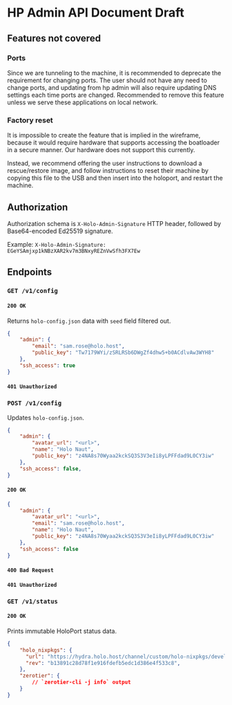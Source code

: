 # HP Admin API Document Draft

## Features not covered 

### Ports

Since we are tunneling to the machine, it is recommended to deprecate the
requirement for changing ports. The user should not have any need to change
ports, and updating from hp admin will also require updating DNS settings each
time ports are changed. Recommended to remove this feature unless we serve
these applications on local network.

### Factory reset

It is impossible to create the feature that is implied in the wireframe,
because it would require hardware that supports accessing the boatloader in a
secure manner. Our hardware does not support this currently.

Instead, we recommend offering the user instructions to download a
rescue/restore image, and follow instructions to reset their machine by copying
this file to the USB and then insert into the holoport, and restart the
machine.

## Authorization

Authorization schema is `X-Holo-Admin-Signature` HTTP header, followed by
Base64-encoded Ed25519 signature.

Example: `X-Holo-Admin-Signature: EGeYSAmjxp1kNBzXAR2kv7m3BNxyREZnVwSfh3FX7Ew`

## Endpoints

### `GET /v1/config`

#### `200 OK`

Returns `holo-config.json` data with `seed` field filtered out.

```json
{
    "admin": {
        "email": "sam.rose@holo.host",
        "public_key": "Tw7179WYi/zSRLRSb6DWgZf4dhw5+b0ACdlvAw3WYH8"
    },
    "ssh_access": true
}
```

#### `401 Unauthorized`

### `POST /v1/config`

Updates `holo-config.json`.

```json
{
    "admin": {
        "avatar_url": "<url>",
        "name": "Holo Naut",
        "public_key": "z4NA8s70Wyaa2kckSQ3S3V3eIi8yLPFFdad9L0CY3iw"
    },
    "ssh_access": false,
}
```

#### `200 OK`

```json
{
    "admin": {
        "avatar_url": "<url>",
        "email": "sam.rose@holo.host",
        "name": "Holo Naut",
        "public_key": "z4NA8s70Wyaa2kckSQ3S3V3eIi8yLPFFdad9L0CY3iw"
    },
    "ssh_access": false
}
```

#### `400 Bad Request`
#### `401 Unauthorized`

### `GET /v1/status`

#### `200 OK`

Prints immutable HoloPort status data.

```json
{
    "holo_nixpkgs": {
      "url": "https://hydra.holo.host/channel/custom/holo-nixpkgs/develop/holo-nixpkgs",
      "rev": "b13891c28d78f1e916fdefb5edc1d386e4f533c8",
    },
    "zerotier": {
        // `zerotier-cli -j info` output
    }
}
